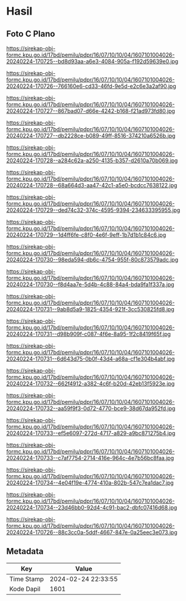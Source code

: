 # Hasil

## Foto C Plano

https://sirekap-obj-formc.kpu.go.id/17bd/pemilu/pdpr/16/07/10/10/04/1607101004026-20240224-170725--bd8d93aa-a6e3-4084-905a-f192d59639e0.jpg

https://sirekap-obj-formc.kpu.go.id/17bd/pemilu/pdpr/16/07/10/10/04/1607101004026-20240224-170726--766160e6-cd33-46fd-9e5d-e2c6e3a2af90.jpg

https://sirekap-obj-formc.kpu.go.id/17bd/pemilu/pdpr/16/07/10/10/04/1607101004026-20240224-170727--867bad07-d66e-4242-b168-f21ad973fd80.jpg

https://sirekap-obj-formc.kpu.go.id/17bd/pemilu/pdpr/16/07/10/10/04/1607101004026-20240224-170727--db2228ce-b089-49ff-8516-374210a6526b.jpg

https://sirekap-obj-formc.kpu.go.id/17bd/pemilu/pdpr/16/07/10/10/04/1607101004026-20240224-170728--a284c62a-a250-4135-b357-d2610a70b069.jpg

https://sirekap-obj-formc.kpu.go.id/17bd/pemilu/pdpr/16/07/10/10/04/1607101004026-20240224-170728--68a664d3-aa47-42c1-a5e0-bcdcc7638122.jpg

https://sirekap-obj-formc.kpu.go.id/17bd/pemilu/pdpr/16/07/10/10/04/1607101004026-20240224-170729--ded74c32-374c-4595-9394-234633395955.jpg

https://sirekap-obj-formc.kpu.go.id/17bd/pemilu/pdpr/16/07/10/10/04/1607101004026-20240224-170729--1d4ff6fe-c8f0-4e6f-9eff-1b7d1b1c84c6.jpg

https://sirekap-obj-formc.kpu.go.id/17bd/pemilu/pdpr/16/07/10/10/04/1607101004026-20240224-170730--98eda594-db6c-4754-955f-80c873579adc.jpg

https://sirekap-obj-formc.kpu.go.id/17bd/pemilu/pdpr/16/07/10/10/04/1607101004026-20240224-170730--f8d4aa7e-5d4b-4c88-84a4-bda9fa1f337a.jpg

https://sirekap-obj-formc.kpu.go.id/17bd/pemilu/pdpr/16/07/10/10/04/1607101004026-20240224-170731--9ab8d5a9-1825-4354-921f-3cc530825fd8.jpg

https://sirekap-obj-formc.kpu.go.id/17bd/pemilu/pdpr/16/07/10/10/04/1607101004026-20240224-170731--d98b909f-c087-4f6e-8a95-1f2c8419f65f.jpg

https://sirekap-obj-formc.kpu.go.id/17bd/pemilu/pdpr/16/07/10/10/04/1607101004026-20240224-170731--6d643d75-0b0f-43d4-a68a-cf1e304b4abf.jpg

https://sirekap-obj-formc.kpu.go.id/17bd/pemilu/pdpr/16/07/10/10/04/1607101004026-20240224-170732--662f4912-a382-4c6f-b20d-42eb13f5923e.jpg

https://sirekap-obj-formc.kpu.go.id/17bd/pemilu/pdpr/16/07/10/10/04/1607101004026-20240224-170732--aa59f9f3-0d72-4770-bce9-38d67da952fd.jpg

https://sirekap-obj-formc.kpu.go.id/17bd/pemilu/pdpr/16/07/10/10/04/1607101004026-20240224-170733--ef5e6097-272d-4717-a829-a9bc871275b4.jpg

https://sirekap-obj-formc.kpu.go.id/17bd/pemilu/pdpr/16/07/10/10/04/1607101004026-20240224-170733--c7af7754-2714-416e-964c-4e7b56bc8faa.jpg

https://sirekap-obj-formc.kpu.go.id/17bd/pemilu/pdpr/16/07/10/10/04/1607101004026-20240224-170734--4e04f19e-4774-410a-802b-547c7ea1dac7.jpg

https://sirekap-obj-formc.kpu.go.id/17bd/pemilu/pdpr/16/07/10/10/04/1607101004026-20240224-170734--23d46bb0-92d4-4c91-bac2-dbfc07416d68.jpg

https://sirekap-obj-formc.kpu.go.id/17bd/pemilu/pdpr/16/07/10/10/04/1607101004026-20240224-170726--88c3cc0a-5ddf-4667-847e-0a25eec3e073.jpg


## Metadata

| Key        | Value               |
| ---------- | ------------------- |
| Time Stamp | 2024-02-24 22:33:55 |
| Kode Dapil | 1601                |



